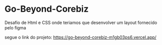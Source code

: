 # Go-Beyond-Corebiz

Desafio de Html e CSS onde teriamos que desenvolver um layout fornecido pelo figma

segue o link do projeto: https://go-beyond-corebiz-m1gb03ps6.vercel.app/
